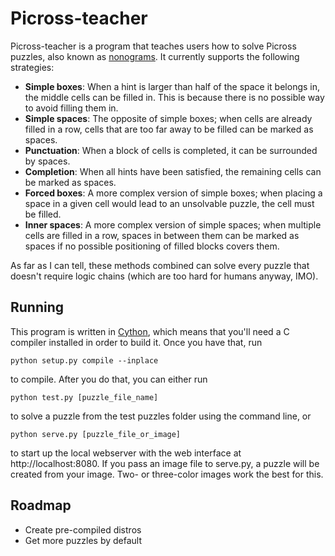 # Picross-teacher

Picross-teacher is a program that teaches users how to solve Picross puzzles,
also known as [nonograms](https://en.wikipedia.org/wiki/Nonogram). It currently
supports the following strategies:

* **Simple boxes**: When a hint is larger than half of the space it belongs in,
  the middle cells can be filled in. This is because there is no possible way to
  avoid filling them in.
* **Simple spaces**: The opposite of simple boxes; when cells are already filled
  in a row, cells that are too far away to be filled can be marked as spaces.
* **Punctuation**: When a block of cells is completed, it can be surrounded by
  spaces.
* **Completion**: When all hints have been satisfied, the remaining cells can be
  marked as spaces.
* **Forced boxes**: A more complex version of simple boxes; when placing a space
  in a given cell would lead to an unsolvable puzzle, the cell must be filled.
* **Inner spaces**: A more complex version of simple spaces; when multiple cells
  are filled in a row, spaces in between them can be marked as spaces if no
  possible positioning of filled blocks covers them.

As far as I can tell, these methods combined can solve every puzzle that doesn't
require logic chains (which are too hard for humans anyway, IMO).


## Running

This program is written in [Cython](http://cython.org), which means that you'll
need a C compiler installed in order to build it. Once you have that, run

```python setup.py compile --inplace```

to compile. After you do that, you can either run

```python test.py [puzzle_file_name]```

to solve a puzzle from the test puzzles folder using the command line, or

```python serve.py [puzzle_file_or_image]```

to start up the local webserver with the web interface at http://localhost:8080.
If you pass an image file to serve.py, a puzzle will be created from your image.
Two- or three-color images work the best for this.


## Roadmap

* Create pre-compiled distros
* Get more puzzles by default